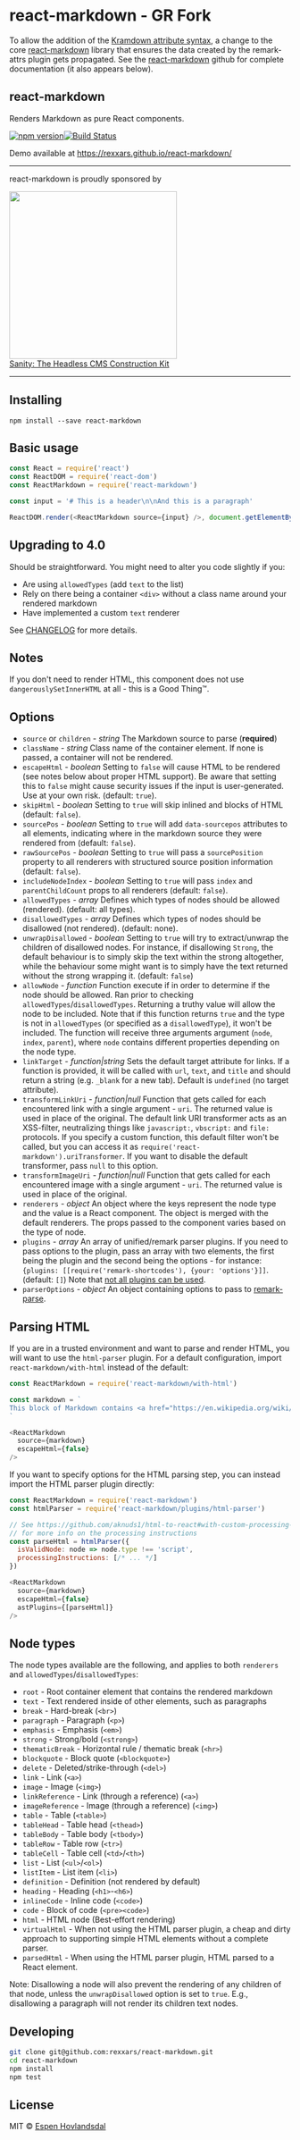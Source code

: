 # react-markdown - GR Fork

To allow the addition of the [Kramdown attribute syntax], a change to the core
[react-markdown] library that ensures the data created by the remark-attrs
plugin gets propagated. See the [react-markdown] github for complete
documentation (it also appears below).

  [Kramdown attribute syntax]: https://kramdown.gettalong.org/syntax.html#span-ials
  [react-markdown]: https://github.com/rexxars/react-markdown

## react-markdown

Renders Markdown as pure React components.

[![npm version](https://img.shields.io/npm/v/react-markdown.svg?style=flat-square)](https://www.npmjs.com/package/react-markdown)[![Build Status](https://img.shields.io/travis/rexxars/react-markdown/master.svg?style=flat-square)](https://travis-ci.org/rexxars/react-markdown)

Demo available at https://rexxars.github.io/react-markdown/

---

react-markdown is proudly sponsored by

<a href="https://www.sanity.io/?utm_source=GitHub&utm_campaign=react-markdown" rel="nofollow" target="_blank">
  <img src="https://www.sanity.io/static/images/logo_red.svg?v=2" width="300"><br />
  Sanity: The Headless CMS Construction Kit
</a>

---

## Installing

```
npm install --save react-markdown
```

## Basic usage

```js
const React = require('react')
const ReactDOM = require('react-dom')
const ReactMarkdown = require('react-markdown')

const input = '# This is a header\n\nAnd this is a paragraph'

ReactDOM.render(<ReactMarkdown source={input} />, document.getElementById('container'))
```

## Upgrading to 4.0

Should be straightforward. You might need to alter you code slightly if you:

- Are using `allowedTypes` (add `text` to the list)
- Rely on there being a container `<div>` without a class name around your rendered markdown
- Have implemented a custom `text` renderer

See [CHANGELOG](CHANGELOG.md) for more details.

## Notes

If you don't need to render HTML, this component does not use `dangerouslySetInnerHTML` at all -
this is a Good Thing™.

## Options

- `source` or `children` - _string_ The Markdown source to parse (**required**)
- `className` - _string_ Class name of the container element. If none is passed, a container will not be rendered.
- `escapeHtml` - _boolean_ Setting to `false` will cause HTML to be rendered (see notes below about proper HTML support). Be aware that setting this to `false` might cause security issues if the
  input is user-generated. Use at your own risk. (default: `true`).
- `skipHtml` - _boolean_ Setting to `true` will skip inlined and blocks of HTML (default: `false`).
- `sourcePos` - _boolean_ Setting to `true` will add `data-sourcepos` attributes to all elements,
  indicating where in the markdown source they were rendered from (default: `false`).
- `rawSourcePos` - _boolean_ Setting to `true` will pass a `sourcePosition` property to all renderers with structured source position information (default: `false`).
- `includeNodeIndex` - _boolean_ Setting to `true` will pass `index` and `parentChildCount` props to all renderers (default: `false`).
- `allowedTypes` - _array_ Defines which types of nodes should be allowed (rendered). (default: all
  types).
- `disallowedTypes` - _array_ Defines which types of nodes should be disallowed (not rendered).
  (default: none).
- `unwrapDisallowed` - _boolean_ Setting to `true` will try to extract/unwrap the children of
  disallowed nodes. For instance, if disallowing `Strong`, the default behaviour is to simply skip
  the text within the strong altogether, while the behaviour some might want is to simply have the
  text returned without the strong wrapping it. (default: `false`)
- `allowNode` - _function_ Function execute if in order to determine if the node should be allowed.
  Ran prior to checking `allowedTypes`/`disallowedTypes`. Returning a truthy value will allow the
  node to be included. Note that if this function returns `true` and the type is not in
  `allowedTypes` (or specified as a `disallowedType`), it won't be included. The function will
  receive three arguments argument (`node`, `index`, `parent`), where `node` contains different
  properties depending on the node type.
- `linkTarget` - _function|string_ Sets the default target attribute for links. If a function is
  provided, it will be called with `url`, `text`, and `title` and should return a string
  (e.g. `_blank` for a new tab). Default is `undefined` (no target attribute).
- `transformLinkUri` - _function|null_ Function that gets called for each encountered link with a
  single argument - `uri`. The returned value is used in place of the original. The default link URI
  transformer acts as an XSS-filter, neutralizing things like `javascript:`, `vbscript:` and `file:`
  protocols. If you specify a custom function, this default filter won't be called, but you can
  access it as `require('react-markdown').uriTransformer`. If you want to disable the default
  transformer, pass `null` to this option.
- `transformImageUri` - _function|null_ Function that gets called for each encountered image with a
  single argument - `uri`. The returned value is used in place of the original.
- `renderers` - _object_ An object where the keys represent the node type and the value is a React
  component. The object is merged with the default renderers. The props passed to the component
  varies based on the type of node.
- `plugins` - _array_ An array of unified/remark parser plugins. If you need to pass options to the plugin, pass an array with two elements, the first being the plugin and the second being the options - for instance: `{plugins: [[require('remark-shortcodes'), {your: 'options'}]]`. (default: `[]`) Note that [not all plugins can be used](https://github.com/rexxars/react-markdown/issues/188#issuecomment-404710893).
- `parserOptions` - _object_ An object containing options to pass to [remark-parse](https://github.com/remarkjs/remark/tree/master/packages/remark-parse).

## Parsing HTML

If you are in a trusted environment and want to parse and render HTML, you will want to use the `html-parser` plugin. For a default configuration, import `react-markdown/with-html` instead of the default:

```js
const ReactMarkdown = require('react-markdown/with-html')

const markdown = `
This block of Markdown contains <a href="https://en.wikipedia.org/wiki/HTML">HTML</a>, and will require the <code>html-parser</code> AST plugin to be loaded, in addition to setting the <code class="prop">escapeHtml</code> property to false.
`

<ReactMarkdown
  source={markdown}
  escapeHtml={false}
/>
```

If you want to specify options for the HTML parsing step, you can instead import the HTML parser plugin directly:

```js
const ReactMarkdown = require('react-markdown')
const htmlParser = require('react-markdown/plugins/html-parser')

// See https://github.com/aknuds1/html-to-react#with-custom-processing-instructions
// for more info on the processing instructions
const parseHtml = htmlParser({
  isValidNode: node => node.type !== 'script',
  processingInstructions: [/* ... */]
})

<ReactMarkdown
  source={markdown}
  escapeHtml={false}
  astPlugins={[parseHtml]}
/>
```

## Node types

The node types available are the following, and applies to both `renderers` and
`allowedTypes`/`disallowedTypes`:

- `root` - Root container element that contains the rendered markdown
- `text` - Text rendered inside of other elements, such as paragraphs
- `break` - Hard-break (`<br>`)
- `paragraph` - Paragraph (`<p>`)
- `emphasis` - Emphasis (`<em>`)
- `strong` - Strong/bold (`<strong>`)
- `thematicBreak` - Horizontal rule / thematic break (`<hr>`)
- `blockquote` - Block quote (`<blockquote>`)
- `delete` - Deleted/strike-through (`<del>`)
- `link` - Link (`<a>`)
- `image` - Image (`<img>`)
- `linkReference` - Link (through a reference) (`<a>`)
- `imageReference` - Image (through a reference) (`<img>`)
- `table` - Table (`<table>`)
- `tableHead` - Table head (`<thead>`)
- `tableBody` - Table body (`<tbody>`)
- `tableRow` - Table row (`<tr>`)
- `tableCell` - Table cell (`<td>`/`<th>`)
- `list` - List (`<ul>`/`<ol>`)
- `listItem` - List item (`<li>`)
- `definition` - Definition (not rendered by default)
- `heading` - Heading (`<h1>`-`<h6>`)
- `inlineCode` - Inline code (`<code>`)
- `code` - Block of code (`<pre><code>`)
- `html` - HTML node (Best-effort rendering)
- `virtualHtml` - When not using the HTML parser plugin, a cheap and dirty approach to supporting simple HTML elements without a complete parser.
- `parsedHtml` - When using the HTML parser plugin, HTML parsed to a React element.

Note: Disallowing a node will also prevent the rendering of any children of that node, unless the
`unwrapDisallowed` option is set to `true`. E.g., disallowing a paragraph will not render its
children text nodes.

## Developing

```bash
git clone git@github.com:rexxars/react-markdown.git
cd react-markdown
npm install
npm test
```

## License

MIT © [Espen Hovlandsdal](https://espen.codes/)
